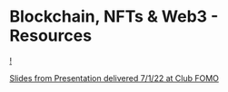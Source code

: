 # Blockchain, NFTs &amp; Web3 - Resources

[!](https://github.com/bemeadows/Web3/blob/main/Photos/Club%20FOMO.jpg)

[Slides from Presentation delivered 7/1/22 at Club FOMO](https://github.com/bemeadows/Web3/blob/main/Blockchain%2C%20NFTs%20%26%20Web3%20-%20Part%201%20-%20Slides.pdf)
